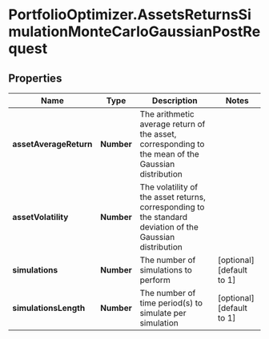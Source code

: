 # PortfolioOptimizer.AssetsReturnsSimulationMonteCarloGaussianPostRequest

## Properties

Name | Type | Description | Notes
------------ | ------------- | ------------- | -------------
**assetAverageReturn** | **Number** | The arithmetic average return of the asset, corresponding to the mean of the Gaussian distribution | 
**assetVolatility** | **Number** | The volatility of the asset returns, corresponding to the standard deviation of the Gaussian distribution | 
**simulations** | **Number** | The number of simulations to perform | [optional] [default to 1]
**simulationsLength** | **Number** | The number of time period(s) to simulate per simulation | [optional] [default to 1]



